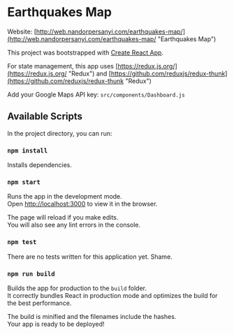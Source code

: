 # Earthquakes Map

Website: [http://web.nandorpersanyi.com/earthquakes-map/](http://web.nandorpersanyi.com/earthquakes-map/ "Earthquakes Map")

This project was bootstrapped with [Create React App](https://github.com/facebook/create-react-app).

For state management, this app uses [https://redux.js.org/](https://redux.js.org/ "Redux")  and [https://github.com/reduxjs/redux-thunk](https://github.com/reduxjs/redux-thunk "Redux")

Add your Google Maps API key: `src/components/Dashboard.js`


## Available Scripts

In the project directory, you can run:

### `npm install`

Installs dependencies.

### `npm start`

Runs the app in the development mode.<br>
Open [http://localhost:3000](http://localhost:3000) to view it in the browser.

The page will reload if you make edits.<br>
You will also see any lint errors in the console.

### `npm test`

There are no tests written for this application yet. Shame.

### `npm run build`

Builds the app for production to the `build` folder.<br>
It correctly bundles React in production mode and optimizes the build for the best performance.

The build is minified and the filenames include the hashes.<br>
Your app is ready to be deployed!
